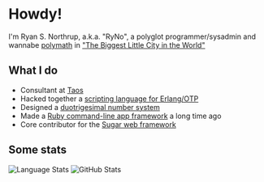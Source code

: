 # Howdy!

I'm Ryan S. Northrup, a.k.a. "RyNo", a polyglot programmer/sysadmin and wannabe [polymath](https://en.wikipedia.org/wiki/Polymath) in ["The Biggest Little City in the World"](https://en.wikipedia.org/wiki/Reno,_Nevada)

## What I do

- Consultant at [Taos](https://www.taos.com/)
- Hacked together a [scripting language for Erlang/OTP](https://otpcl.github.io)
- Designed a [duotrigesimal number system](https://base32h.github.io)
- Made a [Ruby command-line app framework](https://github.com/YellowApple/bales) a long time ago
- Core contributor for the [Sugar web framework](https://sugar-framework.github.io)

## Some stats

![Language Stats](https://github-readme-stats.vercel.app/api/top-langs?username=yellowapple&show_icons=true&locale=en&layout=compact&langs_count=8)
![GitHub Stats](https://github-readme-stats.vercel.app/api?username=yellowapple&show_icons=true&locale=en&count_private=true)
